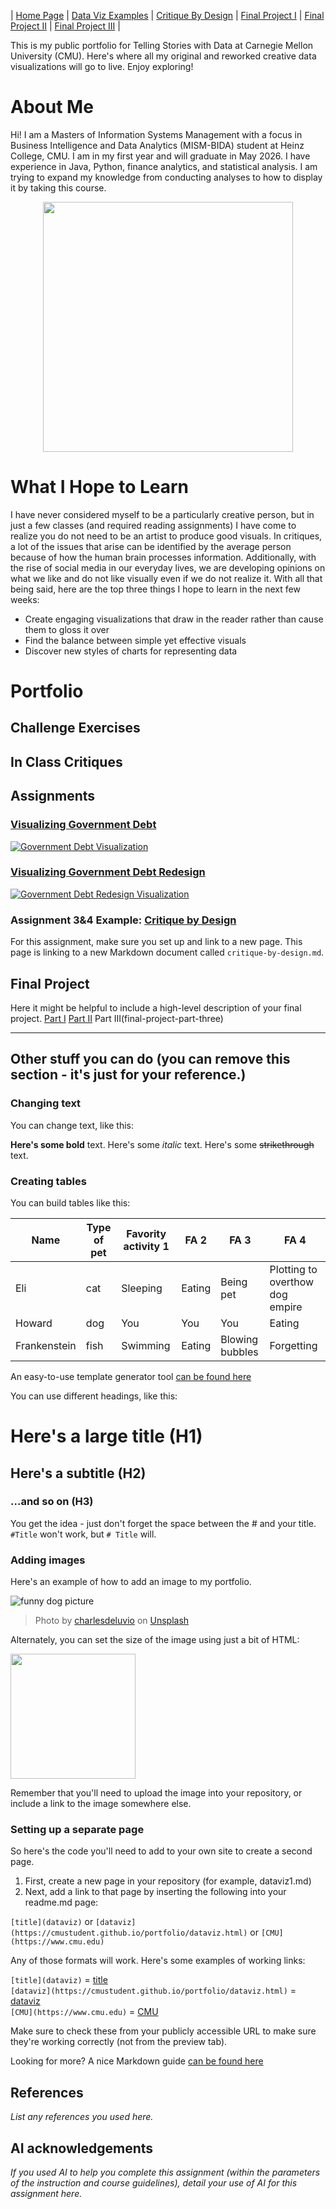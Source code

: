 | [Home Page](https://lmboos.github.io/boos-dataviz-portfolio/) | [Data Viz Examples](dataviz-examples) | [Critique By Design](critique-by-design) | [Final Project I](final-project-part-one) | [Final Project II](final-project-part-two) | [Final Project III](final-project-part-three) |

This is my public portfolio for Telling Stories with Data at Carnegie Mellon University (CMU).  Here's where all my original and reworked creative data visualizations will go to live. Enjoy exploring!

# About Me
Hi! I am a Masters of Information Systems Management with a focus in Business Intelligence and Data Analytics (MISM-BIDA) student at Heinz College, CMU. I am in my first year and will graduate in May 2026. I have experience in Java, Python, finance analytics, and statistical analysis. I am trying to expand my knowledge from conducting analyses to how to display it by taking this course.  

<div align="center">
  <img src="Portfolio Photo.jpg" width="400"/>
</div>

# What I Hope to Learn
I have never considered myself to be a particularly creative person, but in just a few classes (and required reading assignments) I have come to realize you do not need to be an artist to produce good visuals. In critiques, a lot of the issues that arise can be identified by the average person because of how the human brain processes information. Additionally, with the rise of social media in our everyday lives, we are developing opinions on what we like and do not like visually even if we do not realize it. With all that being said, here are the top three things I hope to learn in the next few weeks:

- Create engaging visualizations that draw in the reader rather than cause them to gloss it over
- Find the balance between simple yet effective visuals
- Discover new styles of charts for representing data

# Portfolio
## Challenge Exercises

## In Class Critiques

## Assignments

### [Visualizing Government Debt](visualizing-government-debt)
           
<div class='tableauPlaceholder' id='viz1737937988975' style='position: relative'>
  <noscript>
    <a href='#'>
      <img alt='Government Debt Visualization' 
           src='https:&#47;&#47;public.tableau.com&#47;static&#47;images&#47;Go&#47;GovernmentDebtDashboard&#47;GovernmentDebtVisualization&#47;1_rss.png' 
           style='border: none' />
    </a>
  </noscript>
  <object class='tableauViz' style='display:none;'>
    <param name='host_url' value='https%3A%2F%2Fpublic.tableau.com%2F' />
    <param name='embed_code_version' value='3' />
    <param name='site_root' value='' />
    <param name='name' value='GovernmentDebtDashboard&#47;GovernmentDebtVisualization' />
    <param name='tabs' value='no' />
    <param name='toolbar' value='yes' />
    <param name='static_image' value='https:&#47;&#47;public.tableau.com&#47;static&#47;images&#47;Go&#47;GovernmentDebtDashboard&#47;GovernmentDebtVisualization&#47;1.png' />
    <param name='animate_transition' value='yes' />
    <param name='display_static_image' value='yes' />
    <param name='display_spinner' value='yes' />
    <param name='display_overlay' value='yes' />
    <param name='display_count' value='yes' />
    <param name='language' value='en-US' />
  </object>
</div>

<script type='text/javascript'>
  var divElement = document.getElementById('viz1737937988975');
  var vizElement = divElement.getElementsByTagName('object')[0];

  if (divElement.offsetWidth > 800) {
    vizElement.style.width = '1900px';
    vizElement.style.height = '977px';
  } else if (divElement.offsetWidth > 500) {
    vizElement.style.width = '1900px';
    vizElement.style.height = '977px';
  } else {
    vizElement.style.width = '100%';
    vizElement.style.height = '727px';
  }

  var scriptElement = document.createElement('script');
  scriptElement.src = 'https://public.tableau.com/javascripts/api/viz_v1.js';
  vizElement.parentNode.insertBefore(scriptElement, vizElement);
</script>

### <a href="https://public.tableau.com/app/profile/lauren.boos7787/viz/GovernmentDebtRedesign/GovernmentDebtRedesignVisualization" target="_blank">Visualizing Government Debt Redesign</a>
<div class='tableauPlaceholder' id='viz1737944207895' style='position: relative'>
  <noscript>
    <a href='#'>
      <img alt='Government Debt Redesign Visualization ' 
           src='https:&#47;&#47;public.tableau.com&#47;static&#47;images&#47;Go&#47;GovernmentDebtRedesign&#47;GovernmentDebtRedesignVisualization&#47;1_rss.png' 
           style='border: none' />
    </a>
  </noscript>
  <object class='tableauViz'  style='display:none;'>
    <param name='host_url' value='https%3A%2F%2Fpublic.tableau.com%2F' /> 
    <param name='embed_code_version' value='3' /> 
    <param name='site_root' value='' />
    <param name='name' value='GovernmentDebtRedesign&#47;GovernmentDebtRedesignVisualization' />
    <param name='tabs' value='no' />
    <param name='toolbar' value='yes' />
    <param name='static_image' value='https:&#47;&#47;public.tableau.com&#47;static&#47;images&#47;Go&#47;GovernmentDebtRedesign&#47;GovernmentDebtRedesignVisualization&#47;1.png' /> 
    <param name='animate_transition' value='yes' />
    <param name='display_static_image' value='yes' />
    <param name='display_spinner' value='yes' />
    <param name='display_overlay' value='yes' />
    <param name='display_count' value='yes' />
    <param name='language' value='en-US' />
  </object>
</div>                

<script type='text/javascript'>                    
  var divElement = document.getElementById('viz1737944207895');                    
  var vizElement = divElement.getElementsByTagName('object')[0];                    
  
  if ( divElement.offsetWidth > 800 ) { 
    vizElement.style.width='1000px';
    vizElement.style.height='827px';
  } else if ( divElement.offsetWidth > 500 ) { 
    vizElement.style.width='1000px';
    vizElement.style.height='827px';
  } else { 
    vizElement.style.width='100%';
    vizElement.style.height='727px';
  }
  
  var scriptElement = document.createElement('script');                    
  scriptElement.src = 'https://public.tableau.com/javascripts/api/viz_v1.js';                    
  vizElement.parentNode.insertBefore(scriptElement, vizElement);                
</script>


### Assignment 3&4 Example: [Critique by Design](critique-by-design)
For this assignment, make sure you set up and link to a new page.  This page is linking to a new Markdown document called `critique-by-design.md`.  

## Final Project
Here it might be helpful to include a high-level description of your final project. 
[Part I](final-project-part-one)
[Part II](final-project-part-two)
Part III(final-project-part-three)

---
## Other stuff you can do (you can remove this section - it's just for your reference.)

### Changing text

You can change text, like this: 

**Here's some bold** text.  Here's some *italic* text. Here's some ~~strikethrough~~ text. 

### Creating tables

You can build tables like this: 

| Name         | Type of pet | Favority activity 1 | FA 2   | FA 3            | FA 4                                |
|--------------|-------------|---------------------|--------|-----------------|-------------------------------------|
| Eli          | cat         | Sleeping            | Eating | Being pet       | Plotting to overthow dog empire     |
| Howard       | dog         | You                 | You    | You             | Eating                              |
| Frankenstein | fish        | Swimming            | Eating | Blowing bubbles | Forgetting                          |

An easy-to-use template generator tool [can be found here](https://www.tablesgenerator.com/markdown_tables)

You can use different headings, like this: 

# Here's a large title (H1)
## Here's a subtitle (H2)
### ...and so on (H3)
You get the idea - just don't forget the space between the # and your title.  `#Title` won't work, but `# Title` will. 

### Adding images

Here's an example of how to add an image to my portfolio.  

![funny dog picture](funny-dog-unsplash.jpg)
> Photo by <a href="https://unsplash.com/pt-br/@charlesdeluvio?utm_source=unsplash&utm_medium=referral&utm_content=creditCopyText">charlesdeluvio</a> on <a href="https://unsplash.com/photos/K4mSJ7kc0As?utm_source=unsplash&utm_medium=referral&utm_content=creditCopyText">Unsplash</a>
  

Alternately, you can set the size of the image using just a bit of HTML: 

<img src="funny-dog-unsplash.jpg" width="200"/>

Remember that you'll need to upload the image into your repository, or include a link to the image somewhere else.  

### Setting up a separate page

So here's the code you'll need to add to your own site to create a second page. 

1. First, create a new page in your repository (for example, dataviz1.md)
2. Next, add a link to that page by inserting the following into your readme.md page:

`[title](dataviz)` or `[dataviz](https://cmustudent.github.io/portfolio/dataviz.html)` or `[CMU](https://www.cmu.edu)`

Any of those formats will work. Here's some examples of working links: 

`[title](dataviz)` = [title](dataviz)  
`[dataviz](https://cmustudent.github.io/portfolio/dataviz.html)` = [dataviz](https://cmustudent.github.io/portfolio/dataviz.html)  
`[CMU](https://www.cmu.edu)` = [CMU](https://www.cmu.edu)   

Make sure to check these from your publicly accessible URL to make sure they're working correctly (not from the preview tab). 

Looking for more?  A nice Markdown guide [can be found here](https://www.markdownguide.org/cheat-sheet/)

## References
_List any references you used here._

## AI acknowledgements
_If you used AI to help you complete this assignment (within the parameters of the instruction and course guidelines), detail your use of AI for this assignment here._

